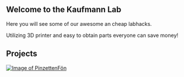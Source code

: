 ## Welcome to the Kaufmann Lab

Here you will see some of our awesome an cheap labhacks.

Utilizing 3D printer and easy to obtain parts everyone can save money!

## Projects
[![Image of PinzettenFön](https://upload.wikimedia.org/wikipedia/commons/8/80/Foen_Feohn.jpg)](https://github.com/rainerkaufmann/PinzettenFoen)
